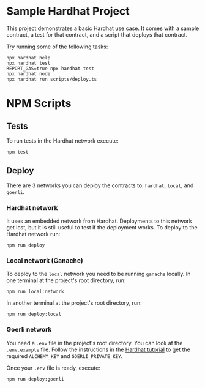 # Sample Hardhat Project

This project demonstrates a basic Hardhat use case. It comes with a sample contract, a test for that contract, and a script that deploys that contract.

Try running some of the following tasks:

```shell
npx hardhat help
npx hardhat test
REPORT_GAS=true npx hardhat test
npx hardhat node
npx hardhat run scripts/deploy.ts
```

# NPM Scripts

## Tests
To run tests in the Hardhat network execute:

```shell
npm test
```

## Deploy
There are 3 networks you can deploy the contracts to: `hardhat`, `local`, and `goerli`.

### Hardhat network
It uses an embedded network from Hardhat. Deployments to this network get lost, but it is still useful to test if the deployment works. To deploy to the Hardhat network run:

```shell
npm run deploy
```

### Local network (Ganache)
To deploy to the `local` network you need to be running `ganache` locally. In one terminal at the project's root directory, run:

```shell
npm run local:network
```

In another terminal at the project's root directory, run:
```shell
npm run deploy:local
```

### Goerli network
You need a `.env` file in the project's root directory. You can look at the `.env.example` file. Follow the instructions in the [Hardhat tutorial](https://hardhat.org/tutorial/deploying-to-a-live-network) to get the required `ALCHEMY_KEY` and `GOERLI_PRIVATE_KEY`.

Once your `.env` file is ready, execute:

```shell
npm run deploy:goerli
```
